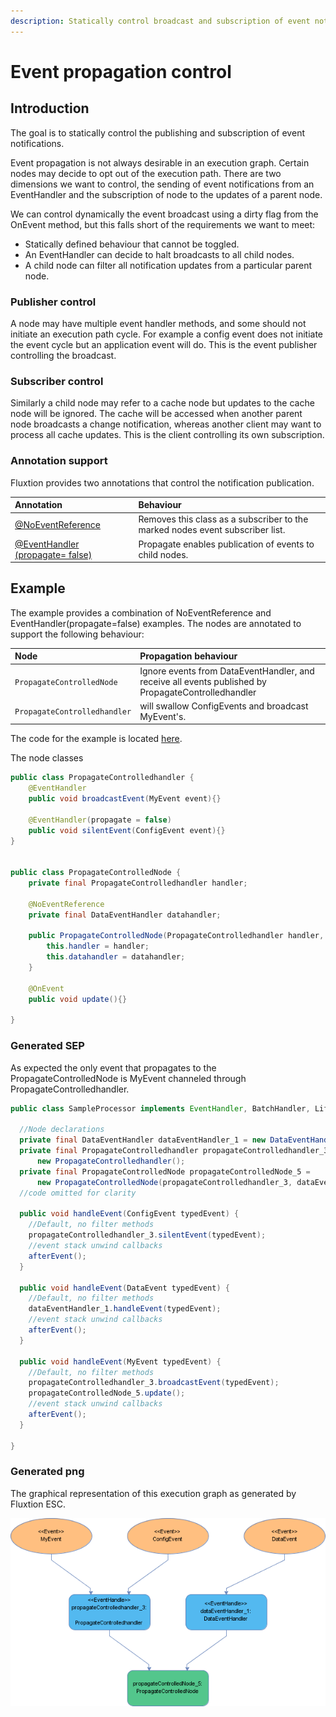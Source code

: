 ```yaml
---
description: Statically control broadcast and subscription of event notifications
---
```


# Event propagation control

## Introduction

The goal is to statically control the publishing and subscription of event notifications. 

Event propagation is not always desirable in an execution graph. Certain nodes may decide to opt out of the execution path. There are two dimensions we want to control, the sending of event notifications from an EventHandler and the subscription of node to the updates of a parent node.

We can control dynamically the event broadcast using a dirty flag from the OnEvent method, but this falls short of the requirements we want to meet:

* Statically defined behaviour that cannot be toggled.
* An EventHandler can decide to halt broadcasts to all child nodes.
* A child node can filter all notification updates from a particular parent node.

### Publisher control

A node may have multiple event handler methods, and some should not initiate an execution path cycle. For example a config event does not initiate the event cycle but an application event will do. This is the event publisher controlling the broadcast.

### Subscriber control

Similarly a child node may refer to a cache node but updates to the cache node will be ignored. The cache will be accessed when another parent node broadcasts a change notification, whereas another client may want to process all cache updates. This is the client controlling its own subscription.

### Annotation support

Fluxtion provides two annotations that control the notification publication.

| Annotation | Behaviour |
| :--- | :--- |
| [@NoEventReference](https://github.com/v12technology/fluxtion/blob/master/builder/src/main/java/com/fluxtion/api/annotations/NoEventReference.java) | Removes this class as a subscriber to the marked nodes event subscriber list. |
| [@EventHandler \(propagate= false\)](https://github.com/v12technology/fluxtion/blob/master/api/src/main/java/com/fluxtion/runtime/lifecycle/EventHandler.java) | Propagate enables publication of events to child nodes. |

## Example

The example provides a combination of NoEventReference and EventHandler\(propagate=false\) examples. The nodes are annotated to support the following behaviour:

| Node | Propagation behaviour |
| :--- | :--- |
| `PropagateControlledNode`  | Ignore events from DataEventHandler, and receive all events published by PropagateControlledhandler |
| `PropagateControlledhandler` | will swallow ConfigEvents and broadcast MyEvent's. |

The code for the example is located [here](https://github.com/v12technology/fluxtion/tree/master/examples/documentation-examples/src/main/java/com/fluxtion/example/core/events/propagation).

The node classes

```java
public class PropagateControlledhandler {
    @EventHandler
    public void broadcastEvent(MyEvent event){}
    
    @EventHandler(propagate = false)
    public void silentEvent(ConfigEvent event){}
}


public class PropagateControlledNode {
    private final PropagateControlledhandler handler;

    @NoEventReference
    private final DataEventHandler datahandler;

    public PropagateControlledNode(PropagateControlledhandler handler, DataEventHandler datahandler) {
        this.handler = handler;
        this.datahandler = datahandler;
    }
    
    @OnEvent
    public void update(){}

}

```

### Generated SEP

As expected the only event that propagates to the PropagateControlledNode is MyEvent channeled through PropagateControlledhandler.

```java
public class SampleProcessor implements EventHandler, BatchHandler, Lifecycle {

  //Node declarations
  private final DataEventHandler dataEventHandler_1 = new DataEventHandler();
  private final PropagateControlledhandler propagateControlledhandler_3 =
      new PropagateControlledhandler();
  private final PropagateControlledNode propagateControlledNode_5 =
      new PropagateControlledNode(propagateControlledhandler_3, dataEventHandler_1);
  //code omitted for clarity

  public void handleEvent(ConfigEvent typedEvent) {
    //Default, no filter methods
    propagateControlledhandler_3.silentEvent(typedEvent);
    //event stack unwind callbacks
    afterEvent();
  }

  public void handleEvent(DataEvent typedEvent) {
    //Default, no filter methods
    dataEventHandler_1.handleEvent(typedEvent);
    //event stack unwind callbacks
    afterEvent();
  }

  public void handleEvent(MyEvent typedEvent) {
    //Default, no filter methods
    propagateControlledhandler_3.broadcastEvent(typedEvent);
    propagateControlledNode_5.update();
    //event stack unwind callbacks
    afterEvent();
  }

}
```

### Generated png

The graphical representation of this execution graph as generated by Fluxtion ESC.

![Example SEP with propagation control](../../.gitbook/assets/sampleprocessor%20%282%29.png)




